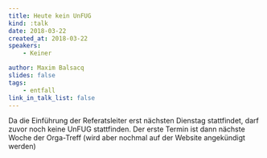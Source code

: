 ```yaml
---
title: Heute kein UnFUG
kind: :talk
date: 2018-03-22
created_at: 2018-03-22
speakers:
    - Keiner

author: Maxim Balsacq
slides: false
tags:
    - entfall
link_in_talk_list: false
---
```


Da die Einführung der Referatsleiter erst nächsten Dienstag stattfindet, darf zuvor noch keine UnFUG stattfinden.
Der erste Termin ist dann nächste Woche der Orga-Treff (wird aber nochmal auf der Website angekündigt werden)
